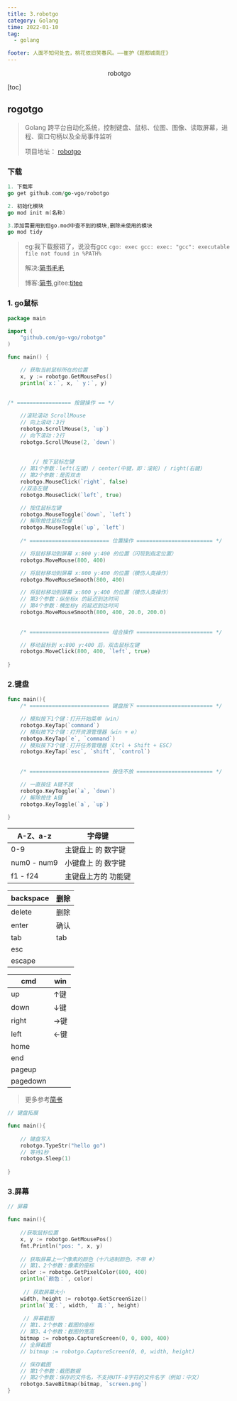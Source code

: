 ```yaml
---
title: 3.robotgo
category: Golang
time: 2022-01-10
tag:
  - golang

footer: 人面不知何处去，桃花依旧笑春风。——崔护《题都城南庄》
---
```

<center>robotgo</center>







[toc]



## rogotgo

> Golang 跨平台自动化系统，控制键盘、鼠标、位图、图像、读取屏幕，进程、窗口句柄以及全局事件监听
>
> 项目地址： [robotgo](https://github.com/go-vgo/robotgo)



### 下载

```go
1. 下载库
go get github.com/go-vgo/robotgo

2. 初始化模块
go mod init m(名称)

3.添加需要用到但go.mod中查不到的模块,删除未使用的模块
go mod tidy  
```

> eg:我下载报错了，说没有gcc `cgo: exec gcc: exec: "gcc": executable file not found in %PATH%`
>
> 解决:[简书毛毛](https://www.jianshu.com/p/c38483c30fb7)
>
> 博客:[简书](https://www.jianshu.com/p/f55680240923),gitee:[titee](https://gitee.com/veni0/robotgo#https://gitee.com/link?target=https%3A%2F%2Fgithub.com%2Fgo-vgo%2Frobotgo%2Fblob%2Fmaster%2Fdocs%2Fdoc_zh.md)

### 1. go鼠标

```go
package main

import (
	"github.com/go-vgo/robotgo"
)

func main() {

	// 获取当前鼠标所在的位置
	x, y := robotgo.GetMousePos()
	println(`x：`, x, ` y：`, y)
    
    
/* ================= 按键操作 == */

    //滚轮滚动 ScrollMouse
    // 向上滚动：3行
    robotgo.ScrollMouse(3, `up`)
    // 向下滚动：2行
    robotgo.ScrollMouse(2, `down`)
    
    
        // 按下鼠标左键
    // 第1个参数：left(左键) / center(中键，即：滚轮) / right(右键)
    // 第2个参数：是否双击
    robotgo.MouseClick(`right`, false)
	//双击左键
	robotgo.MouseClick(`left`, true)

    // 按住鼠标左键
    robotgo.MouseToggle(`down`, `left`)
    // 解除按住鼠标左键
    robotgo.MouseToggle(`up`, `left`)
    
    /* ========================= 位置操作 ======================== */

    // 将鼠标移动到屏幕 x:800 y:400 的位置（闪现到指定位置）
    robotgo.MoveMouse(800, 400)

    // 将鼠标移动到屏幕 x:800 y:400 的位置（模仿人类操作）
    robotgo.MoveMouseSmooth(800, 400)

    // 将鼠标移动到屏幕 x:800 y:400 的位置（模仿人类操作）
    // 第3个参数：纵坐标x 的延迟到达时间
    // 第4个参数：横坐标y 的延迟到达时间
    robotgo.MoveMouseSmooth(800, 400, 20.0, 200.0)
    
    
    /* ========================= 组合操作 ======================== */

    // 移动鼠标到 x:800 y:400 后，双击鼠标左键
    robotgo.MoveClick(800, 400, `left`, true)
    
}

```



### 2.键盘

```go
func main(){
    /* ========================= 键盘按下 ======================== */

    // 模拟按下1个键：打开开始菜单（win）
    robotgo.KeyTap(`command`)
    // 模拟按下2个键：打开资源管理器（win + e）
    robotgo.KeyTap(`e`, `command`)
    // 模拟按下3个键：打开任务管理器（Ctrl + Shift + ESC）
	robotgo.KeyTap(`esc`, `shift`, `control`)
    
    
    /* ========================= 按住不放 ======================== */

    // 一直按住 A键不放
    robotgo.KeyToggle(`a`, `down`)
    // 解除按住 A键
    robotgo.KeyToggle(`a`, `up`)
    
}
```

| A-Z、a-z    | 字母键              |
| ----------- | ------------------- |
| 0-9         | 主键盘上 的 数字键  |
| num0 - num9 | 小键盘上 的 数字键  |
| f1 - f24    | 主键盘上方的 功能键 |

| backspace | 删除 |
| --------- | ---- |
| delete    | 删除 |
| enter     | 确认 |
| tab       | tab  |
| esc       |      |
| escape    |      |

| cmd      | win  |
| -------- | ---- |
| up       | ↑键  |
| down     | ↓键  |
| right    | →键  |
| left     | ←键  |
| home     |      |
| end      |      |
| pageup   |      |
| pagedown |      |

> 更多参考[简书](https://www.jianshu.com/p/5f508bcb24b3)

```go
// 键盘拓展

func main(){
    
    // 键盘写入
	robotgo.TypeStr("hello go")
    // 等待1秒
    robotgo.Sleep(1)
    
}
```



### 3.屏幕

```go
// 屏幕

func main(){
    
    //获取鼠标位置
    x, y := robotgo.GetMousePos()
    fmt.Println("pos: ", x, y)
    
    // 获取屏幕上一个像素的颜色（十六进制颜色，不带 #）
    // 第1、2个参数：像素的座标
    color := robotgo.GetPixelColor(800, 400)
    println(`颜色：`, color)
    
     // 获取屏幕大小
    width, height := robotgo.GetScreenSize()
    println(`宽：`, width, ` 高：`, height)
    
     // 屏幕截图
    // 第1、2个参数：截图的座标
    // 第3、4个参数：截图的宽高
    bitmap := robotgo.CaptureScreen(0, 0, 800, 400)
    // 全屏截图
    // bitmap := robotgo.CaptureScreen(0, 0, width, height)

    // 保存截图
    // 第1个参数：截图数据
    // 第2个参数：保存的文件名，不支持UTF-8字符的文件名字（例如：中文）
    robotgo.SaveBitmap(bitmap, `screen.png`)
}
```





















